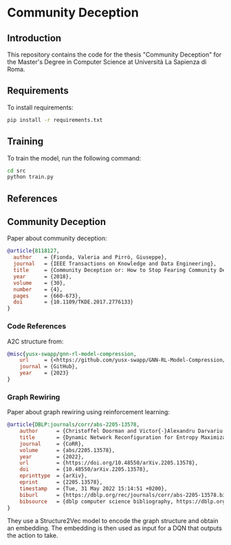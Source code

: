 # Community Deception

## Introduction

This repository contains the code for the thesis "Community Deception" for the Master's Degree in Computer Science at Università La Sapienza di Roma.

## Requirements

To install requirements:

```bash
pip install -r requirements.txt
```

## Training

To train the model, run the following command:

```bash
cd src
python train.py
```

## References

## Community Deception

Paper about community deception:

```bibtex
@article{8118127,
  author    = {Fionda, Valeria and Pirrò, Giuseppe},
  journal   = {IEEE Transactions on Knowledge and Data Engineering}, 
  title     = {Community Deception or: How to Stop Fearing Community Detection Algorithms}, 
  year      = {2018},
  volume    = {30},
  number    = {4},
  pages     = {660-673},
  doi       = {10.1109/TKDE.2017.2776133}
}
```

### Code References

A2C structure from:

```bibtex
@misc{yusx-swapp/gnn-rl-model-compression,
    url     = {<https://github.com/yusx-swapp/GNN-RL-Model-Compression/tree/master>},
    journal = {GitHub}, 
    year    = {2023} 
}
```

### Graph Rewiring

Paper about graph rewiring using reinforcement learning:

```bibtex
@article{DBLP:journals/corr/abs-2205-13578,
    author      = {Christoffel Doorman and Victor{-}Alexandru Darvariu and Stephen Hailes and Mirco Musolesi},
    title       = {Dynamic Network Reconfiguration for Entropy Maximization using Deep Reinforcement Learning},
    journal     = {CoRR},
    volume      = {abs/2205.13578},
    year        = {2022},
    url         = {https://doi.org/10.48550/arXiv.2205.13578},
    doi         = {10.48550/arXiv.2205.13578},
    eprinttype  = {arXiv},
    eprint      = {2205.13578},
    timestamp   = {Tue, 31 May 2022 15:14:51 +0200},
    biburl      = {https://dblp.org/rec/journals/corr/abs-2205-13578.bib},
    bibsource   = {dblp computer science bibliography, https://dblp.org}
}
```

They use a Structure2Vec model to encode the graph structure and obtain an embedding. The embedding is then used as input for a DQN that outputs the action to take.
‌
